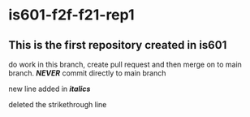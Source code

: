 # is601-f2f-f21-rep1
## This is the first repository created in is601
do work in this branch, create pull request and then merge on to main branch. ***NEVER*** commit directly to main branch

new line added in ***italics***

deleted the strikethrough line
